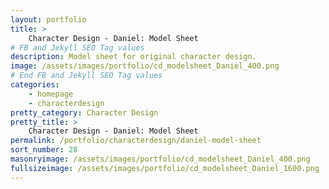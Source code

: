```yaml
---
layout: portfolio
title: >
    Character Design - Daniel: Model Sheet
# FB and Jekyll SEO Tag values
description: Model sheet for original character design.
image: /assets/images/portfolio/cd_modelsheet_Daniel_400.png
# End FB and Jekyll SEO Tag values
categories: 
    - homepage
    - characterdesign
pretty_category: Character Design
pretty_title: >
    Character Design - Daniel: Model Sheet
permalink: /portfolio/characterdesign/daniel-model-sheet
sort_number: 28
masonryimage: /assets/images/portfolio/cd_modelsheet_Daniel_400.png
fullsizeimage: /assets/images/portfolio/cd_modelsheet_Daniel_1600.png
---
```


